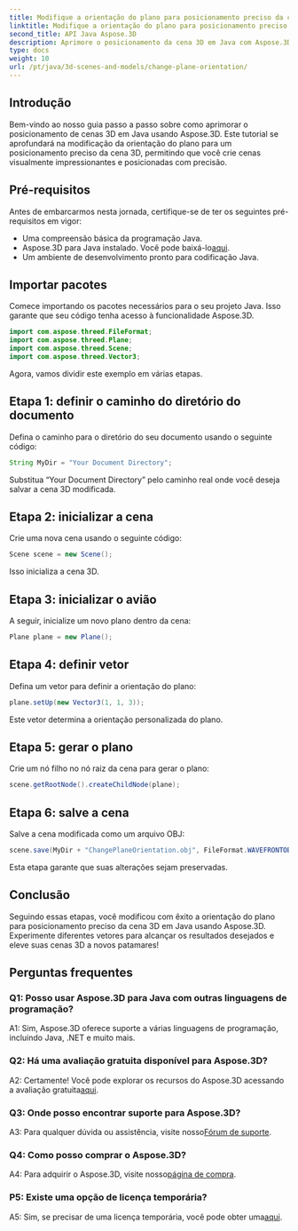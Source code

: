 ```yaml
---
title: Modifique a orientação do plano para posicionamento preciso da cena 3D em Java
linktitle: Modifique a orientação do plano para posicionamento preciso da cena 3D em Java
second_title: API Java Aspose.3D
description: Aprimore o posicionamento da cena 3D em Java com Aspose.3D. Modifique a orientação do plano para obter precisão. Baixe agora para uma experiência visual cativante.
type: docs
weight: 10
url: /pt/java/3d-scenes-and-models/change-plane-orientation/
---
```

## Introdução

Bem-vindo ao nosso guia passo a passo sobre como aprimorar o posicionamento de cenas 3D em Java usando Aspose.3D. Este tutorial se aprofundará na modificação da orientação do plano para um posicionamento preciso da cena 3D, permitindo que você crie cenas visualmente impressionantes e posicionadas com precisão.

## Pré-requisitos

Antes de embarcarmos nesta jornada, certifique-se de ter os seguintes pré-requisitos em vigor:

- Uma compreensão básica da programação Java.
-  Aspose.3D para Java instalado. Você pode baixá-lo[aqui](https://releases.aspose.com/3d/java/).
- Um ambiente de desenvolvimento pronto para codificação Java.

## Importar pacotes

Comece importando os pacotes necessários para o seu projeto Java. Isso garante que seu código tenha acesso à funcionalidade Aspose.3D. 

```java
import com.aspose.threed.FileFormat;
import com.aspose.threed.Plane;
import com.aspose.threed.Scene;
import com.aspose.threed.Vector3;
```

Agora, vamos dividir este exemplo em várias etapas.

## Etapa 1: definir o caminho do diretório do documento

Defina o caminho para o diretório do seu documento usando o seguinte código:

```java
String MyDir = "Your Document Directory";
```

Substitua “Your Document Directory” pelo caminho real onde você deseja salvar a cena 3D modificada.

## Etapa 2: inicializar a cena

Crie uma nova cena usando o seguinte código:

```java
Scene scene = new Scene();
```

Isso inicializa a cena 3D.

## Etapa 3: inicializar o avião

A seguir, inicialize um novo plano dentro da cena:

```java
Plane plane = new Plane();
```

## Etapa 4: definir vetor

Defina um vetor para definir a orientação do plano:

```java
plane.setUp(new Vector3(1, 1, 3));
```

Este vetor determina a orientação personalizada do plano.

## Etapa 5: gerar o plano

Crie um nó filho no nó raiz da cena para gerar o plano:

```java
scene.getRootNode().createChildNode(plane);
```

## Etapa 6: salve a cena

Salve a cena modificada como um arquivo OBJ:

```java
scene.save(MyDir + "ChangePlaneOrientation.obj", FileFormat.WAVEFRONTOBJ);
```

Esta etapa garante que suas alterações sejam preservadas.

## Conclusão

Seguindo essas etapas, você modificou com êxito a orientação do plano para posicionamento preciso da cena 3D em Java usando Aspose.3D. Experimente diferentes vetores para alcançar os resultados desejados e eleve suas cenas 3D a novos patamares!


## Perguntas frequentes

### Q1: Posso usar Aspose.3D para Java com outras linguagens de programação?

A1: Sim, Aspose.3D oferece suporte a várias linguagens de programação, incluindo Java, .NET e muito mais.

### Q2: Há uma avaliação gratuita disponível para Aspose.3D?

A2: Certamente! Você pode explorar os recursos do Aspose.3D acessando a avaliação gratuita[aqui](https://releases.aspose.com/).

### Q3: Onde posso encontrar suporte para Aspose.3D?

 A3: Para qualquer dúvida ou assistência, visite nosso[Fórum de suporte](https://forum.aspose.com/c/3d/18).

### Q4: Como posso comprar o Aspose.3D?

 A4: Para adquirir o Aspose.3D, visite nosso[página de compra](https://purchase.aspose.com/buy).

### P5: Existe uma opção de licença temporária?

 A5: Sim, se precisar de uma licença temporária, você pode obter uma[aqui](https://purchase.aspose.com/temporary-license/).